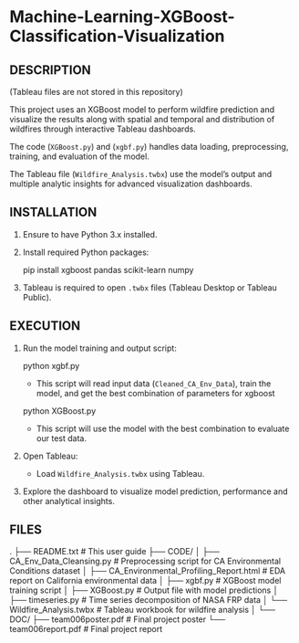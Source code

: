 # Machine-Learning-XGBoost-Classification-Visualization
DESCRIPTION
-----------
(Tableau files are not stored in this repository)

This project uses an XGBoost model to perform wildfire prediction and visualize the results along with spatial and temporal and distribution of wildfires through interactive Tableau dashboards.

The code (`XGBoost.py`) and (`xgbf.py`) handles data loading, preprocessing, training, and evaluation of the model. 

The Tableau file (`Wildfire_Analysis.twbx`) use the model’s output and multiple analytic insights for advanced visualization dashboards.

INSTALLATION
------------
1. Ensure to have Python 3.x installed.
2. Install required Python packages:

   pip install xgboost pandas scikit-learn numpy

3. Tableau is required to open `.twbx` files (Tableau Desktop or Tableau Public).

EXECUTION
---------
1. Run the model training and output script:

   python xgbf.py

   - This script will read input data (`Cleaned_CA_Env_Data`), train the model, and get the best combination of parameters for xgboost

   python XGBoost.py

   - This script will use the model with the best combination to evaluate our test data.

2. Open Tableau:
   - Load `Wildfire_Analysis.twbx` using Tableau.

3. Explore the dashboard to visualize model prediction, performance and other analytical insights.

FILES
-----
.
├── README.txt 							               # This user guide
├── CODE/
│   ├── CA_Env_Data_Cleansing.py				         # Preprocessing script for CA Environmental Conditions dataset
│   ├── CA_Environmental_Profiling_Report.html		# EDA report on California environmental data
│   ├── xgbf.py							               # XGBoost model training script
│   ├── XGBoost.py							            # Output file with model predictions
│   ├── timeseries.py						            # Time series decomposition of NASA FRP data
│   └── Wildfire_Analysis.twbx					      # Tableau workbook for wildfire analysis
│
└── DOC/
    ├── team006poster.pdf						         # Final project poster
    └── team006report.pdf						         # Final project report
